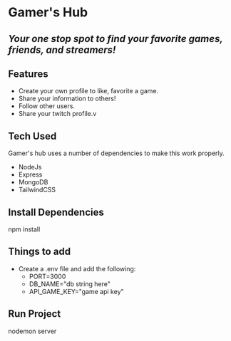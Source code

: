 # Gamer's Hub

## _Your one stop spot to find your favorite games, friends, and streamers!_

## Features

- Create your own profile to like, favorite a game.
- Share your information to others!
- Follow other users.
- Share your twitch profile.v

## Tech Used

Gamer's hub uses a number of dependencies to make this work properly.

- NodeJs
- Express
- MongoDB
- TailwindCSS

## Install Dependencies

npm install

## Things to add

- Create a .env file and add the following:
  - PORT=3000
  - DB_NAME="db string here"
  - API_GAME_KEY="game api key"

## Run Project

nodemon server
